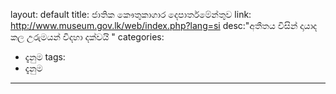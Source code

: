 layout: default
title: ජාතික කෞතුකාගාර දෙපාර්තමේන්තුව 
link: http://www.museum.gov.lk/web/index.php?lang=si
desc:"අතීතය විසින් දායාද කල උරුමයන් විදහා දක්වයි 
"
categories:
- දැනුම 
tags:
- දැනුම 
---